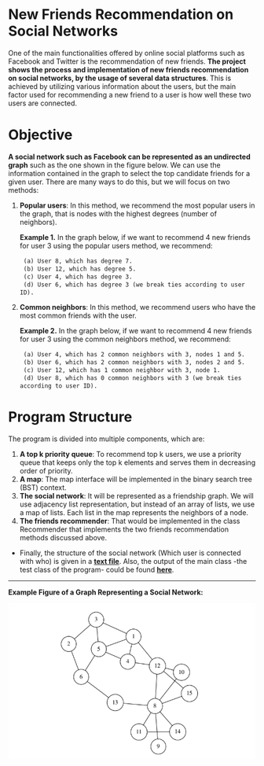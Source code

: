 # New Friends Recommendation on Social Networks
One of the main functionalities offered by online social platforms such as Facebook and Twitter is the recommendation of new friends.
**The project shows the process and implementation of new friends recommendation on social networks, by the usage of several data structures**. This is achieved by utilizing various information about the users, but the main factor used for recommending a new friend to a user is how well these two users are connected.

# Objective
**A social network such as Facebook can be represented as an undirected graph** such as the one shown in the figure below. We can use the information contained in the graph to select the top candidate friends for a given user. There are many ways to do this, but we will focus on two methods:

1. **Popular users**: In this method, we recommend the most popular users in the graph, that is nodes with the highest degrees (number of neighbors).
   
    **Example 1.** In the graph below, if we want to recommend 4 new friends for user 3 using the popular users method, we recommend: 

        (a) User 8, which has degree 7.
        (b) User 12, which has degree 5.
        (c) User 4, which has degree 3.
        (d) User 6, which has degree 3 (we break ties according to user ID).

2. **Common neighbors**: In this method, we recommend users who have the most common friends with the user.
   
    **Example 2.** In the graph below, if we want to recommend 4 new friends for user 3 using the common neighbors method, we recommend:

        (a) User 4, which has 2 common neighbors with 3, nodes 1 and 5.
        (b) User 6, which has 2 common neighbors with 3, nodes 2 and 5.
        (c) User 12, which has 1 common neighbor with 3, node 1.
        (d) User 8, which has 0 common neighbors with 3 (we break ties according to user ID).

# Program Structure
The program is divided into multiple components, which are:
1. **A top k priority queue**: To recommend top k users, we use a priority queue that keeps only the top k elements and serves them in decreasing order of priority.
2. **A map**: The map interface will be implemented in the binary search tree (BST) context.
3. **The social network**: It will be represented as a friendship graph. We will use adjacency list representation, but instead of an array of lists, we use a map of lists. Each list in the map represents the neighbors of a node.
4. **The friends recommender**: That would be implemented in the class Recommender that implements the two friends recommendation methods discussed above.


- Finally, the structure of the social network (Which user is connected with who) is given in a [**text file**](Code/graph.txt). Also, the output of the main class -the test class of the program- could be found [**here**](Code/MainOutput.txt).

--- 
**Example Figure of a Graph Representing a Social Network:**

![Example figure](Graph_example.png)